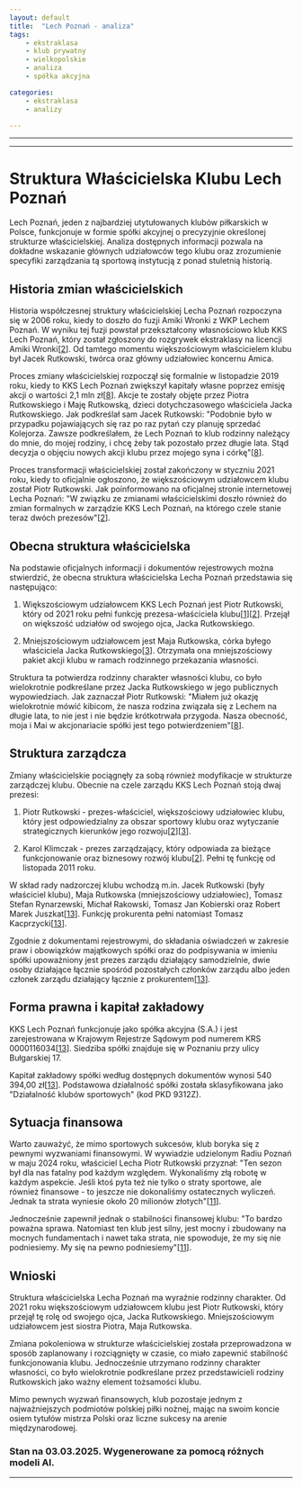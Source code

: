 ```yaml
---
layout: default
title:  "Lech Poznań - analiza"
tags: 
    - ekstraklasa
    - klub prywatny
    - wielkopolskie
    - analiza
    - spółka akcyjna

categories:
    - ekstraklasa
    - analizy

---
```

[1]: https://www.goal.pl/dzialacze-pilkarscy/piotr-rutkowski/
[2]: https://www.sport.pl/pilka/7,65039,26727281,zmiany-w-strukturze-lecha-poznan-nowy-wiekszosciowy-udzialowiec.html
[3]: https://www.sportmarketing.pl/aktualnosci/34563/lech-poznan-z-nowym-wiekszosciowym-udzialowcem/
[4]: https://rejestr.io/krs/116034/kks-lech-poznan
[5]: https://www.lechpoznan.pl/files/upload/files/sprawozdanie_finansowe_za_sezon_2022-2023.pdf
[6]: https://pl.wikipedia.org/wiki/Lech_Pozna%C5%84
[7]: https://lechnews.pl/lech-poznan-i-wazne-zmiany-wlascicielskie/
[8]: https://www.lechpoznan.pl/news,2,lech-zwieksza-kapital-piotr-i-maja-rutkowscy-akcjonariuszami-klubu,34509.html
[9]: https://www.emis.com/php/company-profile/PL/_Kks_Lech_Poznan__SA_pl_2016491.html
[10]: https://kkslech.com/2024/10/22/20-edycja-lechowej-akcji/
[11]: https://radiopoznan.fm/informacje/sportowe/prezes-lecha-poznan_-strata-po-tym-sezonie-wyniesie-okolo-20-milionow-zlotych-wywiad
[12]: https://kkslech.com/2021/01/27/piotr-rutkowski-przejal-wiekszosc-udzialow-lecha/
[13]: https://krs-pobierz.pl/kks-lech-poznan-spolka-akcyjna-i92443
[14]: https://www.meczyki.pl/druzyna/lech-poznan/1653
[15]: https://www.lechpoznan.pl/ludzie,16.html
[16]: https://www.bizraport.pl/krs/0000116034/kks-lech-poznan-spolka-akcyjna
[17]: https://rejestr.io/krs/116034/kks-lech-poznan/powiazania
[18]: https://www.forbes.pl/sylwetka/jacek-rutkowski
[19]: https://s3.tvp.pl/images2/c/6/2/uid_c622f74d4e0afa2561647d655182491a1611755719175_width_900_play_0_pos_0_gs_0_height_506.jpg?sa=X&ved=2ahUKEwiZ2Z6qvP2LAxVbAPsDHdbwGQoQ_B16BAgFEAI
[20]: https://gol24.pl/lech-poznan-ma-nowego-wlasciciela-jacek-rutkowski-wycofuje-sie-z-kolejorza-w-lechu-rzadzi-rodzenstwo-piotr-i-maja-rutkowscy/ar/c2-15412269
[21]: https://gloswielkopolski.pl/lech-poznan-ma-nowego-wlasciciela-jacek-rutkowski-wycofuje-sie-z-kolejorza-w-lechu-rzadzi-rodzenstwo-piotr-i-maja-rutkowscy/ar/c2-15412269
[22]: https://www.lechpoznan.pl/prezesi,41.html
[23]: https://cyryl.poznan.pl/kolekcja/lech-poznan-historia-sekcji-pilki-noznej-1920-2022/
[24]: https://kkslech.com/2024/05/31/wlasciciel-lecha-o-sezonie-trenerach-dna-klubu-i-zimowym-oknie/
[25]: https://aleo.com/pl/firma/kks-lech-poznan-spolka-akcyjna
[26]: https://notowania.pb.pl/espi/474249,88435,informacja-dodatkowa-ws-sprzedazy-akcji-kks-lech-poznan-sa
[27]: https://www.bankier.pl/wiadomosc/AMICA-Sprzedaz-akcji-KKS-Lech-Poznan-S-A-dodatkowe-dane-1858550.html
[28]: https://www.imsig.pl/pozycja/2018/24/4928,%22KKS_LECH_POZNA%C5%83%22_SP%C3%93%C5%81KA_AKCYJNA
[29]: https://www.bankier.pl/inwestowanie/profile/quote.html?symbol=LPP
[30]: https://www.wyszukiwarkakrs.pl/profile/0000116034
[31]: https://img.lechpoznan.pl/bilety_lechpoznan/img/lech-bilety-tw.jpg?sa=X&ved=2ahUKEwjX5ojGvP2LAxU46wIHHTTaBokQ_B16BAgDEAI
[32]: https://x.com/KubaSzlendak/status/1871109605226623266
[33]: https://www.lechpoznan.pl/en/contact-,20.html
---


---

# Struktura Właścicielska Klubu Lech Poznań

Lech Poznań, jeden z najbardziej utytułowanych klubów piłkarskich w Polsce, funkcjonuje w formie spółki akcyjnej o precyzyjnie określonej strukturze właścicielskiej. Analiza dostępnych informacji pozwala na dokładne wskazanie głównych udziałowców tego klubu oraz zrozumienie specyfiki zarządzania tą sportową instytucją z ponad stuletnią historią.

## Historia zmian właścicielskich

Historia współczesnej struktury właścicielskiej Lecha Poznań rozpoczyna się w 2006 roku, kiedy to doszło do fuzji Amiki Wronki z WKP Lechem Poznań. W wyniku tej fuzji powstał przekształcony własnościowo klub KKS Lech Poznań, który został zgłoszony do rozgrywek ekstraklasy na licencji Amiki Wronki\[[2]\]. Od tamtego momentu większościowym właścicielem klubu był Jacek Rutkowski, twórca oraz główny udziałowiec koncernu Amica.

Proces zmiany właścicielskiej rozpoczął się formalnie w listopadzie 2019 roku, kiedy to KKS Lech Poznań zwiększył kapitały własne poprzez emisję akcji o wartości 2,1 mln zł\[[8]\]. Akcje te zostały objęte przez Piotra Rutkowskiego i Maję Rutkowską, dzieci dotychczasowego właściciela Jacka Rutkowskiego. Jak podkreślał sam Jacek Rutkowski: "Podobnie było w przypadku pojawiających się raz po raz pytań czy planuję sprzedać Kolejorza. Zawsze podkreślałem, że Lech Poznań to klub rodzinny należący do mnie, do mojej rodziny, i chcę żeby tak pozostało przez długie lata. Stąd decyzja o objęciu nowych akcji klubu przez mojego syna i córkę"\[[8]\].

Proces transformacji właścicielskiej został zakończony w styczniu 2021 roku, kiedy to oficjalnie ogłoszono, że większościowym udziałowcem klubu został Piotr Rutkowski. Jak poinformowano na oficjalnej stronie internetowej Lecha Poznań: "W związku ze zmianami właścicielskimi doszło również do zmian formalnych w zarządzie KKS Lech Poznań, na którego czele stanie teraz dwóch prezesów"\[[2]\].

## Obecna struktura właścicielska

Na podstawie oficjalnych informacji i dokumentów rejestrowych można stwierdzić, że obecna struktura właścicielska Lecha Poznań przedstawia się następująco:

1. Większościowym udziałowcem KKS Lech Poznań jest Piotr Rutkowski, który od 2021 roku pełni funkcję prezesa-właściciela klubu\[[1]\]\[[2]\]. Przejął on większość udziałów od swojego ojca, Jacka Rutkowskiego.

2. Mniejszościowym udziałowcem jest Maja Rutkowska, córka byłego właściciela Jacka Rutkowskiego\[[3]\]. Otrzymała ona mniejszościowy pakiet akcji klubu w ramach rodzinnego przekazania własności.

Struktura ta potwierdza rodzinny charakter własności klubu, co było wielokrotnie podkreślane przez Jacka Rutkowskiego w jego publicznych wypowiedziach. Jak zaznaczał Piotr Rutkowski: "Miałem już okazję wielokrotnie mówić kibicom, że nasza rodzina związała się z Lechem na długie lata, to nie jest i nie będzie krótkotrwała przygoda. Nasza obecność, moja i Mai w akcjonariacie spółki jest tego potwierdzeniem"\[[8]\].

## Struktura zarządcza

Zmiany właścicielskie pociągnęły za sobą również modyfikacje w strukturze zarządczej klubu. Obecnie na czele zarządu KKS Lech Poznań stoją dwaj prezesi:

1. Piotr Rutkowski - prezes-właściciel, większościowy udziałowiec klubu, który jest odpowiedzialny za obszar sportowy klubu oraz wytyczanie strategicznych kierunków jego rozwoju\[[2]\]\[[3]\].

2. Karol Klimczak - prezes zarządzający, który odpowiada za bieżące funkcjonowanie oraz biznesowy rozwój klubu\[[2]\]. Pełni tę funkcję od listopada 2011 roku.

W skład rady nadzorczej klubu wchodzą m.in. Jacek Rutkowski (były właściciel klubu), Maja Rutkowska (mniejszościowy udziałowiec), Tomasz Stefan Rynarzewski, Michał Rakowski, Tomasz Jan Kobierski oraz Robert Marek Juszkat\[[13]\]. Funkcję prokurenta pełni natomiast Tomasz Kacprzycki\[[13]\].

Zgodnie z dokumentami rejestrowymi, do składania oświadczeń w zakresie praw i obowiązków majątkowych spółki oraz do podpisywania w imieniu spółki upoważniony jest prezes zarządu działający samodzielnie, dwie osoby działające łącznie spośród pozostałych członków zarządu albo jeden członek zarządu działający łącznie z prokurentem\[[13]\].

## Forma prawna i kapitał zakładowy

KKS Lech Poznań funkcjonuje jako spółka akcyjna (S.A.) i jest zarejestrowana w Krajowym Rejestrze Sądowym pod numerem KRS 0000116034\[[13]\]. Siedziba spółki znajduje się w Poznaniu przy ulicy Bułgarskiej 17.

Kapitał zakładowy spółki według dostępnych dokumentów wynosi 540 394,00 zł\[[13]\]. Podstawowa działalność spółki została sklasyfikowana jako "Działalność klubów sportowych" (kod PKD 9312Z).

## Sytuacja finansowa 

Warto zauważyć, że mimo sportowych sukcesów, klub boryka się z pewnymi wyzwaniami finansowymi. W wywiadzie udzielonym Radiu Poznań w maju 2024 roku, właściciel Lecha Piotr Rutkowski przyznał: "Ten sezon był dla nas fatalny pod każdym względem. Wykonaliśmy złą robotę w każdym aspekcie. Jeśli ktoś pyta też nie tylko o straty sportowe, ale również finansowe - to jeszcze nie dokonaliśmy ostatecznych wyliczeń. Jednak ta strata wyniesie około 20 milionów złotych"\[[11]\].

Jednocześnie zapewnił jednak o stabilności finansowej klubu: "To bardzo poważna sprawa. Natomiast ten klub jest silny, jest mocny i zbudowany na mocnych fundamentach i nawet taka strata, nie spowoduje, że my się nie podniesiemy. My się na pewno podniesiemy"\[[11]\].

## Wnioski

Struktura właścicielska Lecha Poznań ma wyraźnie rodzinny charakter. Od 2021 roku większościowym udziałowcem klubu jest Piotr Rutkowski, który przejął tę rolę od swojego ojca, Jacka Rutkowskiego. Mniejszościowym udziałowcem jest siostra Piotra, Maja Rutkowska.

Zmiana pokoleniowa w strukturze właścicielskiej została przeprowadzona w sposób zaplanowany i rozciągnięty w czasie, co miało zapewnić stabilność funkcjonowania klubu. Jednocześnie utrzymano rodzinny charakter własności, co było wielokrotnie podkreślane przez przedstawicieli rodziny Rutkowskich jako ważny element tożsamości klubu.

Mimo pewnych wyzwań finansowych, klub pozostaje jednym z najważniejszych podmiotów polskiej piłki nożnej, mając na swoim koncie osiem tytułów mistrza Polski oraz liczne sukcesy na arenie międzynarodowej.



### Stan na 03.03.2025. Wygenerowane za pomocą różnych modeli AI.
---